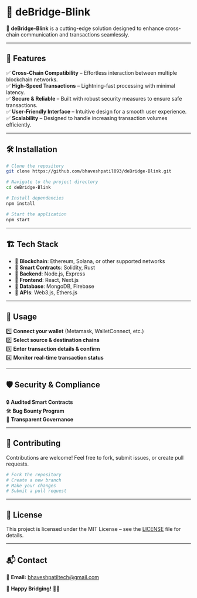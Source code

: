 # 🚀 deBridge-Blink

🔗 **deBridge-Blink** is a cutting-edge solution designed to enhance cross-chain communication and transactions seamlessly.

---

## 🌟 Features

✅ **Cross-Chain Compatibility** – Effortless interaction between multiple blockchain networks.  
✅ **High-Speed Transactions** – Lightning-fast processing with minimal latency.  
✅ **Secure & Reliable** – Built with robust security measures to ensure safe transactions.  
✅ **User-Friendly Interface** – Intuitive design for a smooth user experience.  
✅ **Scalability** – Designed to handle increasing transaction volumes efficiently.

---

## 🛠️ Installation

```bash
# Clone the repository
git clone https://github.com/bhaveshpatil093/deBridge-Blink.git

# Navigate to the project directory
cd deBridge-Blink

# Install dependencies
npm install

# Start the application
npm start
```

---

## 🏗️ Tech Stack

- 🔹 **Blockchain**: Ethereum, Solana, or other supported networks  
- 🔹 **Smart Contracts**: Solidity, Rust  
- 🔹 **Backend**: Node.js, Express  
- 🔹 **Frontend**: React, Next.js  
- 🔹 **Database**: MongoDB, Firebase  
- 🔹 **APIs**: Web3.js, Ethers.js

---

## 🚀 Usage

1️⃣ **Connect your wallet** (Metamask, WalletConnect, etc.)  
2️⃣ **Select source & destination chains**  
3️⃣ **Enter transaction details & confirm**  
4️⃣ **Monitor real-time transaction status**  

---

## 🛡️ Security & Compliance

🔒 **Audited Smart Contracts**  
🛠️ **Bug Bounty Program**  
📜 **Transparent Governance**

---

## 🤝 Contributing

Contributions are welcome! Feel free to fork, submit issues, or create pull requests.

```bash
# Fork the repository
# Create a new branch
# Make your changes
# Submit a pull request
```

---

## 📜 License

This project is licensed under the MIT License – see the [LICENSE](LICENSE) file for details.

---

## 📬 Contact

📧 **Email:** bhaveshpatiltech@gmail.com

🚀 **Happy Bridging!** 🌉✨
